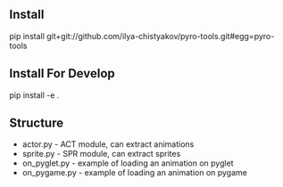 ## Install
pip install git+git://github.com/ilya-chistyakov/pyro-tools.git#egg=pyro-tools

## Install For Develop
pip install -e .


## Structure

* actor.py - ACT module, can extract animations
* sprite.py - SPR module, can extract sprites
* on_pyglet.py - example of loading an animation on pyglet
* on_pygame.py - example of loading an animation on pygame

